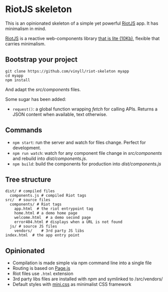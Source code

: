 # RiotJS skeleton

This is an opinionated skeleton of a simple yet powerful [RiotJS](http://riot.js.org/) app.
It has minimalism in mind.

[RiotJS](http://riot.js.org/) is a reactive web-components library [that is lite (10Kb)](https://riot.js.org/compare/#3x-bigger), flexible that carries minimalism.


## Bootstrap your project

```
git clone https://github.com/vinyll/riot-skeleton myapp
cd myapp
npm install
```

And adapt the _src/components_ files.

Some sugar has been added:

- `request()`: a global function wrapping _fetch_ for calling APIs. Returns a JSON content when available, text otherwise.

## Commands

- `npm start`: run the server and watch for files change. Perfect for development.
- `npm run watch`: watch for any component file change in _src/components_ and rebuild into _dist/components.js_.
- `npm build`: build the components for production into _dist/components.js_


## Tree structure

```
dist/ # compiled files
  components.js # compiled Riot tags
src/  # source files
  components/ # Riot tags
    app.html  # the riot entrypoint tag
    home.html # a demo home page
    welcome.html  # a demo second page
    error404.html # displays when a URL is not found
  js/ # source JS files
    vendors/    # 3rd party JS libs
index.html  # the app entry point
```


## Opinionated

- Compilation is made simple via npm command line into a single file
- Routing is based on [Page.js](https://github.com/visionmedia/page.js)
- Riot files use `.html` extension
- 3rd party libs files are installed with _npm_ and symlinked to /src/vendors/
- Default styles with [mini.css](https://minicss.org) as minimalist CSS framework
